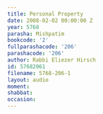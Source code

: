 ```yaml
---
title: Personal Property
date: 2008-02-02 00:00:00 Z
year: 5768
parasha: Mishpatim
bookcode: '2'
fullparashacode: '206'
parashacode: '206'
author: Rabbi Eliezer Hirsch
id: 57682061
filename: 5768-206-1
layout: audio
moment: 
shabbat: 
occasion: 
---
```


